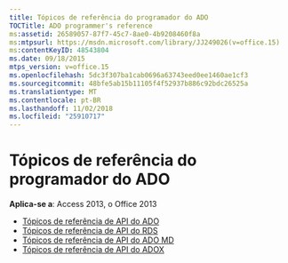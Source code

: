 ```yaml
---
title: Tópicos de referência do programador do ADO
TOCTitle: ADO programmer's reference
ms:assetid: 26589057-87f7-45c7-8ae0-4b9208460f8a
ms:mtpsurl: https://msdn.microsoft.com/library/JJ249026(v=office.15)
ms:contentKeyID: 48543804
ms.date: 09/18/2015
mtps_version: v=office.15
ms.openlocfilehash: 5dc3f307ba1cab0696a63743eed0ee1460ae1cf3
ms.sourcegitcommit: 48bfe5ab15b11105f4f52937b886c92bdc26525a
ms.translationtype: MT
ms.contentlocale: pt-BR
ms.lasthandoff: 11/02/2018
ms.locfileid: "25910717"
---
```

# <a name="ado-programmers-reference-topics"></a>Tópicos de referência do programador do ADO

**Aplica-se a**: Access 2013, o Office 2013

- [Tópicos de referência de API do ADO](ado-api-reference-topics.md)
- [Tópicos de referência de API do RDS](rds-api-reference-topics.md)
- [Tópicos de referência de API do ADO MD](ado-md-api-reference-topics.md)
- [Tópicos de referência de API do ADOX](adox-api-reference-topics.md)

